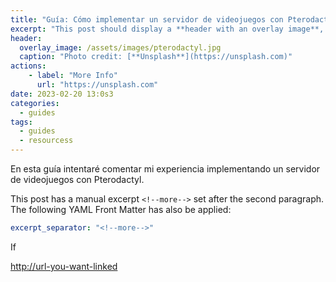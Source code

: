 ```yaml
---
title: "Guía: Cómo implementar un servidor de videojuegos con Pterodactyl"
excerpt: "This post should display a **header with an overlay image**, if the theme supports it."
header:
  overlay_image: /assets/images/pterodactyl.jpg
  caption: "Photo credit: [**Unsplash**](https://unsplash.com)"
actions:
    - label: "More Info"
      url: "https://unsplash.com"
date: 2023-02-20 13:0s3
categories:
  - guides
tags:
  - guides
  - resourcess
---
```


En esta guía intentaré comentar mi experiencia implementando un servidor de videojuegos con Pterodactyl.

<!--more-->

This post has a manual excerpt `<!--more-->` set after the second paragraph. The following YAML Front Matter has also be applied:

```yaml
excerpt_separator: "<!--more-->"
```

If 

[http://url-you-want-linked](Ejemplo)